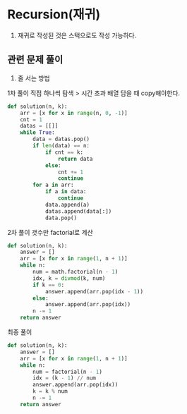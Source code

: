 # Recursion(재귀)

1. 재귀로 작성된 것은 스택으로도 작성 가능하다.

## 관련 문제 풀이

1. 줄 서는 방법

1차 풀이
직접 하나씩 탐색 > 시간 초과
배열 담을 때 copy해야한다.

```py
def solution(n, k):
    arr = [x for x in range(n, 0, -1)]
    cnt = 1
    datas = [[]]
    while True:
        data = datas.pop()
        if len(data) == n:
            if cnt == k:
                return data
            else:
                cnt += 1
                continue
        for a in arr:
            if a in data:
                continue
            data.append(a)
            datas.append(data[:])
            data.pop()
```

2차 풀이
갯수만 factorial로 계산

```py
def solution(n, k):
    answer = []
    arr = [x for x in range(1, n + 1)]
    while n:
        num = math.factorial(n - 1)
        idx, k = divmod(k, num)
        if k == 0:
            answer.append(arr.pop(idx - 1))
        else:
            answer.append(arr.pop(idx))
        n -= 1
    return answer
```

최종 풀이

```py
def solution(n, k):
    answer = []
    arr = [x for x in range(1, n + 1)]
    while n:
        num = factorial(n - 1)
        idx = (k - 1) // num        
        answer.append(arr.pop(idx))
        k = k % num
        n -= 1
    return answer
```